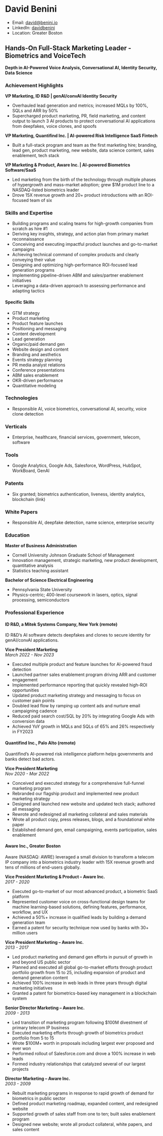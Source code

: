# David Benini

- Email: david@benini.io
- LinkedIn: [davidbenini](https://www.linkedin.com/in/davidbenini)
- Location: Greater Boston

## Hands-On Full-Stack Marketing Leader - Biometrics and VoiceTech

**Depth in AI-Powered Voice Analysis, Conversational AI, Identity Security, Data Science**

### Achievement Highlights

**VP Marketing, ID R&D | genAI/convAI Identity Security**
- Overhauled lead generation and metrics; increased MQLs by 100%, SQLs and ARR by 50%
- Supercharged product marketing, PR, field marketing, and content output to launch 3 AI products to protect conversational AI applications from deepfakes, voice clones, and spoofs

**VP Marketing, Quantifind Inc. | AI-powered Risk Intelligence SaaS Fintech**
- Built a full-stack program and team as the first marketing hire; branding, lead gen, product marketing, new website, data science content, sales enablement, tech stack

**VP Marketing & Product, Aware Inc. | AI-powered Biometrics Software/SaaS**
- Led marketing from the birth of the technology through multiple phases of hypergrowth and mass-market adoption; grew $1M product line to a NASDAQ-listed biometrics leader
- Drove 15X revenue growth and 20+ product introductions with an ROI-focused team of six

### Skills and Expertise

- Building programs and scaling teams for high-growth companies from scratch as hire #1
- Deriving key insights, strategy, and action plan from primary market reconnaissance
- Conceiving and executing impactful product launches and go-to-market campaigns
- Achieving technical command of complex products and clearly conveying their value
- Designing and optimizing high-performance ROI-focused lead generation programs
- Implementing pipeline-driven ABM and sales/partner enablement initiatives
- Leveraging a data-driven approach to assessing performance and adapting tactics

#### Specific Skills

- GTM strategy
- Product marketing
- Product feature launches
- Positioning and messaging
- Content development
- Lead generation
- Organic/paid demand gen
- Website design and content
- Branding and aesthetics
- Events strategy planning
- PR media analyst relations
- Conference presentations
- ABM sales enablement
- OKR-driven performance
- Quantitative modeling

### Technologies

- Responsible AI, voice biometrics, conversational AI, security, voice clone detection

### Verticals

- Enterprise, healthcare, financial services, government, telecom, software

### Tools

- Google Analytics, Google Ads, Salesforce, WordPress, HubSpot, WorkBoard, GenAI

### Patents

- Six granted; biometrics authentication, liveness, identity analytics, blockchain (link)

### White Papers

- Responsible AI, deepfake detection, name science, enterprise security

### Education

**Master of Business Administration**
- Cornell University Johnson Graduate School of Management
- Innovation management, strategic marketing, new product development, quantitative analysis
- Statistics teaching assistant

**Bachelor of Science Electrical Engineering**
- Pennsylvania State University
- Physics-centric; 400-level coursework in lasers, optics, signal processing, semiconductors

### Professional Experience

#### ID R&D, a Mitek Systems Company, New York (remote)
ID R&D’s AI software detects deepfakes and clones to secure identity for genAI/convAI applications.

**Vice President Marketing**  
*March 2022 - Nov 2023*
- Executed multiple product and feature launches for AI-powered fraud detection
- Launched partner sales enablement program driving ARR and customer engagement
- Implemented performance reporting that quickly revealed high-ROI opportunities
- Updated product marketing strategy and messaging to focus on customer pain points
- Doubled lead flow by ramping up content ads and nurture email campaigning cadence
- Reduced paid search cost/SQL by 20% by integrating Google Ads with conversion data
- Achieved YoY growth in MQLs and SQLs of 65% and 26% respectively in FY2023

#### Quantifind Inc., Palo Alto (remote)
Quantifind’s AI-powered risk intelligence platform helps governments and banks detect bad actors.

**Vice President Marketing**  
*Nov 2020 - Mar 2022*
- Conceived and executed strategy for a comprehensive full-funnel marketing program
- Rebranded our flagship product and implemented new product marketing strategy
- Designed and launched new website and updated tech stack; authored all messaging
- Rewrote and redesigned all marketing collateral and sales materials
- Wrote all product copy, press releases, blogs, and a foundational white paper
- Established demand gen, email campaigning, events participation, sales enablement

#### Aware Inc., Greater Boston
Aware (NASDAQ: AWRE) leveraged a small division to transform a telecom IP company into a biometrics industry leader with 15X revenue growth and tens of millions of end-users globally.

**Vice President Marketing & Product – Aware Inc.**  
*2017 - 2020*
- Executed go-to-market of our most advanced product, a biometric SaaS platform
- Represented customer voice on cross-functional design teams for machine learning-based solutions, defining features, performance, workflow, and UX
- Achieved a 50%+ increase in qualified leads by building a demand generation team
- Earned a patent for security technique now used by banks with 30+ million users

**Vice President Marketing – Aware Inc.**  
*2013 - 2017*
- Led product marketing and demand gen efforts in pursuit of growth in and beyond US public sector
- Planned and executed all global go-to-market efforts through product portfolio growth from 15 to 25, including expansion of product and demand generation content
- Achieved 100% increase in web leads in three years through digital marketing initiatives
- Granted a patent for biometrics-based key management in a blockchain system

**Senior Director Marketing – Aware Inc.**  
*2009 - 2013*
- Led transition of marketing program following $100M divestment of primary telecom IP business
- Executed marketing efforts through growth of biometrics product portfolio from 5 to 15
- Wrote $100M+ worth in proposals including largest ever proposed and ever won
- Performed rollout of Salesforce.com and drove a 100% increase in web leads
- Formed industry relationships that catalyzed several of our largest projects

**Director Marketing – Aware Inc.**  
*2003 - 2009*
- Rebuilt marketing programs in response to rapid growth of demand for biometrics in public sector
- Defined product marketing roadmap, expanded content, and redesigned website
- Supported growth of sales staff from one to ten; built sales enablement program
- Designed new website; wrote all product collateral, white papers, and sales content
